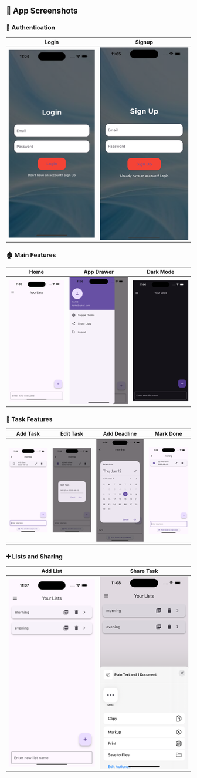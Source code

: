## 📸 App Screenshots

### 🔐 Authentication

| Login | Signup |
|-------|--------|
| ![Login](screenshots/login.png) | ![Signup](screenshots/signup.png) |

### 🏠 Main Features

| Home | App Drawer | Dark Mode |
|------|------------|-----------|
| ![Home](screenshots/homescreen.png) | ![Drawer](screenshots/appdrawer.png) | ![Dark Mode](screenshots/darkmode.png) |

### 📝 Task Features

| Add Task | Edit Task | Add Deadline | Mark Done |
|----------|-----------|---------------|-----------|
| ![Add Task](screenshots/add_task.png) | ![Edit Task](screenshots/edit_your_task.png) | ![Add Deadline](screenshots/add_deadine_to_task.png) | ![Mark Done](screenshots/mark_task_as_done.png) |

### ➕ Lists and Sharing

| Add List | Share Task |
|----------|------------|
| ![Add List](screenshots/add_list.png) | ![Share Task](screenshots/share_your_task.png) |
